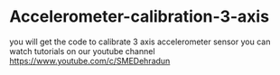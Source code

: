 # Accelerometer-calibration-3-axis
you will get the code to calibrate 3 axis accelerometer sensor 
you can watch tutorials on our youtube channel https://www.youtube.com/c/SMEDehradun
